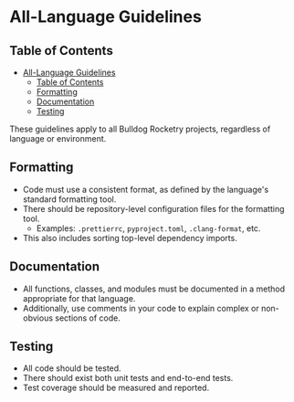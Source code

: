 # All-Language Guidelines

## Table of Contents

-   [All-Language Guidelines](#all-language-guidelines)
    -   [Table of Contents](#table-of-contents)
    -   [Formatting](#formatting)
    -   [Documentation](#documentation)
    -   [Testing](#testing)

These guidelines apply to all Bulldog Rocketry projects, regardless of language or environment.

## Formatting

-   Code must use a consistent format, as defined by the language's standard formatting tool.
-   There should be repository-level configuration files for the formatting tool.
    -   Examples: `.prettierrc`, `pyproject.toml`, `.clang-format`, etc.
-   This also includes sorting top-level dependency imports.

## Documentation

-   All functions, classes, and modules must be documented in a method appropriate for that language.
-   Additionally, use comments in your code to explain complex or non-obvious sections of code.

## Testing

-   All code should be tested.
-   There should exist both unit tests and end-to-end tests.
-   Test coverage should be measured and reported.
